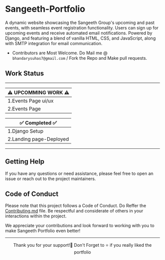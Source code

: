 # Sangeeth-Portfolio
A dynamic website showcasing the Sangeeth Group's upcoming and past events, with seamless event registration functionality. Users can sign up for upcoming events and receive automated email notifications. Powered by Django, and featuring a blend of vanilla HTML, CSS, and JavaScript, along with SMTP integration for email communication.

- Contributors are Most Welcome. Do Mail me @ `bhandarysuhas7@gmail.com` / Fork the Repo and Make pull requests.

## Work Status

------------------------        
|⚠️ UPCOMMING WORK ⚠️ |
|----------------------|
| 1.Events Page ui/ux|
|  2.Events Page       |

|✅    Completed   ✅ |
|----------------------|
|  1.Django Setup      |
|  2.Landing page-Deployed|
------------------------


## Getting Help
If you have any questions or need assistance, please feel free to open an issue or reach out to the project maintainers.

## Code of Conduct
Please note that this project follows a Code of Conduct. Do Reffer the [Contributing.md](https://github.com/kinderasteroid/Sangeeth-Portfolio/blob/main/CONTRIBUTING.md) file.
Be respectful and considerate of others in your interactions within the project.

We appreciate your contributions and look forward to working with you to make Sangeeth Portfolio even better!

<hr>

<div align="center">
  Thank you for your support!💓
Don't Forget to ⭐ if you really liked the portfolio </div>

